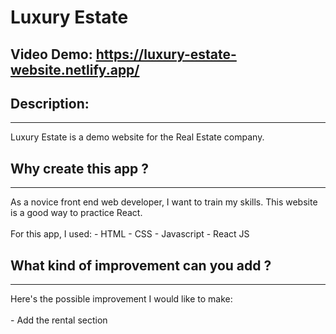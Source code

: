 # Luxury Estate
## Video Demo:  https://luxury-estate-website.netlify.app/

## Description:
<hr>
Luxury Estate is a demo website for the Real Estate company. 

## Why create this app ?
<hr>
As a novice front end web developer, I want to train my skills. This website is a good way to practice React.
<br>
<br>
For this app, I used: 
    - HTML
    - CSS
    - Javascript
    - React JS



## What kind of improvement can you add ?
<hr>
Here's the possible improvement I would like to make:<br>
<br>
- Add the rental section
